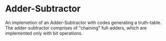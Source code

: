 # Adder-Subtractor
An implemetion of an Adder-Subtractor with codes generating a truth-table.
The adder-subtractor comprises of "chaining" full-adders, which are implemented only with bit operations.
